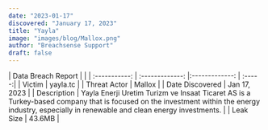 ```yaml
---
date: "2023-01-17"
discovered: "January 17, 2023"
title: "Yayla"
image: "images/blog/Mallox.png"
author: "Breachsense Support"
draft: false
---
```


| Data Breach Report           |              | 
| :-----------: | :-------------:     |:-------------:    | :-----:|
| Victim      | yayla.tc      | 
| Threat Actor      | Mallox      | 
| Date Discovered      | Jan 17, 2023      | 
| Description      | Yayla Enerji Uretim Turizm ve Insaat Ticaret AS is a Turkey-based company that is focused on the investment within the energy industry, especially in renewable and clean energy investments.      | 
| Leak Size      | 43.6MB      | 

